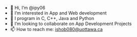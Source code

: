 - 👋 Hi, I’m @ipy06
- 👀 I’m interested in App and Web development
- 🌱 I program in C, C++, Java and Python
- 💞️ I’m looking to collaborate on App Development Projects
- 📫 How to reach me: ishob080@uottawa.ca

<!---
ipy06/ipy06 is a ✨ special ✨ repository because its `README.md` (this file) appears on your GitHub profile.
You can click the Preview link to take a look at your changes.
--->
